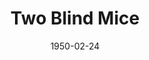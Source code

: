 ---
title: Two Blind Mice
date: 1950-02-24
closing_date: 1950-03-04
layout: productions
featured_image:
image_caption:
image_credit:
playbill:
category:
Theatre: Theatre Jacksonville
Venue: Little Theatre
cast:
- Charles Benner: Bob Greer
- Commander Jellico, USN: Jerry Harris
- Dr. Henry McGill: Pete McCausland
- Ensign Jameson, USN: Bill Gibbs
- Karen Norwood: Marjorie Norris
- Lt. Col. Robbins, USAF: Bruce Patten
- Major John Groh, USA: William R. Becht
- Man: L.J. Gift
- Miss Crystal Hower: Charlotte Ecker
- Miss Johnson: Midge Veal
- Mr. Murray: Elmo Lehman
- Mrs. Letitia Turnbull: Elizabeth Reed
- Senator Kruger: Steve Hayes
- Sergeant: Larry Zell
- Simon: James Beach
- Tommy Thurston: Speed Veal
- Wilbur F. Threadwaite, Dept. of State: Richard Kaszner
- Woman:
  - Margaret Gift
  - Suzanne Pallister
crew:
- Curtain: L.J. Gift
- Director: Paul E. Geisenhof
- Light Controls: Sally Knight
- Make-up Assistant:
  - Jocelyn Brown
  - Laurel Barton
  - Edna Spindel
  - Alice Ahern
  - Mary Keen Thorton
  - E.L. Patton, Jr.
  - Larry Zell
  - Maurice Blitch
  - Franklin Adams
- Make-up Chairman: Jane Porter
- Properties Assistant:
  - Marjorie Luhring
  - Margaret Lafferty
  - Margaret Gift
- Properties Chairman: Marion Conner
- Scene construction:
  - Ed Keisling
  - Dave Salter
  - Bob Naugle
  - Bill Gibbs
  - Vivian Salter
  - L.J. Gift
  - Jim White
  - Margaret Gift
- Set and Lighting Design: Duke LeBrun
- Stage Manager: Ann Newman
- Theatre-front Posters: Martha Lockard
- Wardrobe Assistant:
  - Vonnie Patton
  - Helen Turnell
  - Polly Clendenning
  - Ruth Greer
  - Bebe Jordon
  - Suzanne Pallister
- Wardrobe Co-ordinator: Jewett Ashley
- Wardrobe Mistress: Edythe Price
orchestra:
external_links:
---